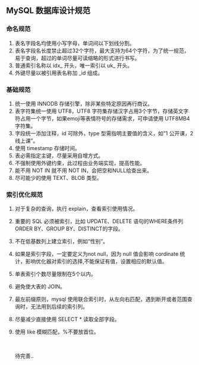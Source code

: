 ## MySQL 数据库设计规范

### 命名规范

 1. 表名字段名均使用小写字母，单词间以下划线分割。
 2. 表名字段名长度禁止超过32个字符，最大支持为64个字符，为了统一规范，易于查询，超过的单词尽量可读缩略的形式进行书写。
 3. 普通索引名称以 idx_ 开头，唯一索引以 uk_ 开头。
 4. 外键尽量以被引用表名称加 _id 组成。

### 基础规范

 1. 统一使用 INNODB 存储引擎，除非某些特定原因再行商议。
 2. 表字符集统一使用 UTF8，UTF8 字符集存储汉字占用3个字节，存储英文字符占用一个字节，如果emoji等表情符号的存储需求，可申请使用 UTF8MB4 字符集。
 3. 字段统一添加注释，id 可除外，type 型需指明主要值的含义，如”1 公开课，2 线上课”。
 4. 使用 timestamp 存储时间。
 5. 表必需指定主键，尽量采用自增方式。
 6. 不强制使用外键约束，此过程由业务端实现，提高性能。
 7. 能不用 NOT IN 就不用 NOT IN，会把空和NULL给查出来。
 8. 尽可能少的使用 TEXT、BLOB 类型。

### 索引优化规范

1.  对于复杂的查询，执行 explain，查看索引使用情况。

2.  重要的 SQL 必须被索引，比如 UPDATE、DELETE 语句的WHERE条件列 ORDER BY、GROUP BY、DISTINCT的字段。

3.  不在低基数列上建立索引，例如“性别”。

4.  如果是索引字段，一定要定义为not null，因为 null 值会影响 cordinate 统计，影响优化器对索引的选择,不能保证有值，设置相应的默认值。

5.  单表索引个数尽量限制在5个以内。

6.  避免使大表的 JOIN。

7.  最左前缀原则，mysql 使用联合索引时，从左向右匹配，遇到断开或者范围查询时，无法用到后续的索引列。

8.  尽量减少直接使用 SELECT * 读取全部字段。

9.  使用 like 模糊匹配，%不要放首位。

    ​

    待完善..